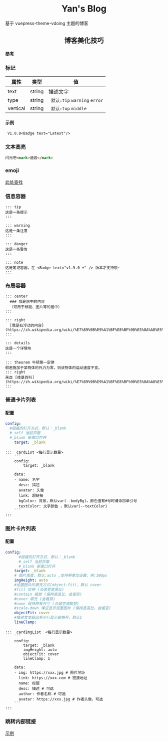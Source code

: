 
<h1 style="text-align: center">Yan's Blog</h1>

基于 vuepress-theme-vdoing 主题的博客




<h2 style="text-align: center" >博客美化技巧</h2>



[**参考**](https://doc.xugaoyi.com/pages/52d5c3/#markdown)


### 标记
| 属性       | 类型     | 值                            | 
|----------|--------|------------------------------|
| text     | string | 描述文字                         |
| type     | string | ` 默认:tip`  `warning` `error` |
| vertical | string | ` 默认:top`  `middle`          |

#### 示例
```text
 V1.0.0<Badge text="Latest"/>
```

###  文本高亮
```markdown
闪光吧<mark>迪迦</mark>
```

### emoji
[此处查找](https://github.com/markdown-it/markdown-it-emoji/blob/master/lib/data/full.json)

### 信息容器
``` text
::: tip
这是一条提示
:::

::: warning
这是一条注意
:::

::: danger
这是一条警告
:::

::: note
这是笔记容器，在 <Badge text="v1.5.0 +" /> 版本才支持哦~
:::
```

### 布局容器
``` text
::: center
  ### 我是居中的内容
  （可用于标题、图片等的居中）
:::

::: right
  [我是右浮动的内容](https://zh.wikipedia.org/wiki/%E7%89%9B%E9%A1%BF%E8%BF%90%E5%8A%A8%E5%AE%9A%E5%BE%8B)
:::

::: details
这是一个详情块
:::

::: theorem 牛顿第一定律
假若施加于某物体的外力为零，则该物体的运动速度不变。
::: right
来自 [维基百科](https://zh.wikipedia.org/wiki/%E7%89%9B%E9%A1%BF%E8%BF%90%E5%8A%A8%E5%AE%9A%E5%BE%8B)
:::

```

### 普通卡片列表

#### 配置
```yaml
config:
  #链接的打开方式，默认：_blank
  #_self 当前页面
  #_blank 新窗口打开
    target: _blank
```

    :::  cardList <每行显示数量>
        ```
        config:
            target: _blank

        data:
        - name: 名字
          desc: 描述
          avatar: 头像
          link: 超链接
          bgColor: 背景，默认var(--bodyBg)。颜色值有#号时请添加单引号
          textColor: 文字颜色 ，默认var(--textColor)
        ```
    :::


### 图片卡片列表
#### 配置
```yaml
config:
      #链接的打开方式，默认：_blank
      #_self 当前页面
      #_blank 新窗口打开
    target: _blank
    # 图片高度，默认:auto ,支持带单位设置，例:100px
    imgHeight: auto
    #设置图片的填充方式(object-fit)，默认 cover
    #fill 拉伸 (会改变宽高比)
    #contain 缩放 (保持宽高比，会留空)
    #cover 填充 (会裁剪)
    #none 保持原有尺寸 (会留空或裁剪)
    #scale-down 保证显示完整图片 (保持宽高比，会留空)
    objectFit: cover
    #描述文本超出多少行显示省略号，默认1
    lineClamp: 
```

    :::  cardImgList  <每行显示数量>
        ```
        config:
            target: _blank
            imgHeight: auto
            objectFit: cover
            lineClamp: 1
        
        data:
        - img: https://xxx.jpg # 图片地址
          link: https://xxx.com # 链接地址
          name: 标题
          desc: 描述 # 可选
          author: 作者名称 # 可选
          avatar: https://xxx.jpg # 作者头像，可选
        ```
    :::


### 跳转内部链接
[示例](/pages/ed70e6/)

